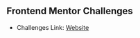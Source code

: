 ## Frontend Mentor Challenges

- Challenges Link: [Website](https://alejandrojust.github.io/frontendmentor/)
